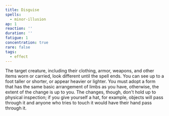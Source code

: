 ```yaml
---
title: Disguise
spells:
  - minor-illusion
ap: 1
reaction: ''
duration: ''
fatigue: 1
concentration: true
rare: false
tags:
  - effect
---
```

The target creature, including their clothing, armor, weapons, and other items worn or carried, look different until the spell ends. You can see up to a foot taller or shorter, or appear heavier or lighter. You must adopt a form that has the same basic arrangement of limbs as you have, otherwise, the extent of the change is up to you. The changes, though, don't hold up to physical inspection; if you give yourself a hat, for example, objects will pass through it and anyone who tries to touch it would have their hand pass through it.
